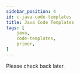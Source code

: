 ```yaml
---
sidebar_position: 4 
id: c-java-code-templates
title: Java Code Templates
tags: [
    java, 
    code-templates,
    primer,
]
---
```


Please check back later.